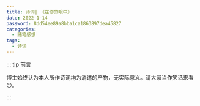 ```yaml
---
title: 诗词| 《在你的眼中》
date: 2022-1-14
password: 8dd54ee89a8bba1ca1863897dea45827
categories: 
  - 随笔感想
tags: 
  - 诗词
---
```


::: tip 前言

 博主始终认为本人所作诗词均为消遣的产物，无实际意义。请大家当作笑话来看😶。

:::

<script setup> 
    import poem from '../../.vitepress/components/poem.vue' 
</script>

<poem t="《在你的眼中》" :p="['窗外正值秋雨', '我无暇顾及', '我在偷窃', '你的美貌与声息','', '环顾四周的你', '却难以发现', '又或许你早已清楚', '但在包庇','', '于是我小心再小心', '在清秋与雨中寻觅', '才在你的眼中有所发现','', '我承认我贪楚', '看窗外的雨', '在窗上看你的浅影', '我眼里是你的一颦一笑','','不知不觉', '已到达目的', '正当我暗中窃喜', '谁知你一回眸', '偷窃了我的心']"/>
